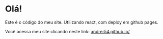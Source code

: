 # Olá!
Este é o código do meu site.
Utilizando react, com deploy em github pages.

Você acessa meu site clicando neste link: 
<a href="https://andrer54.github.io/">andrer54.github.io/</a>
